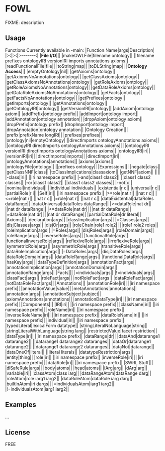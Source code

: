 # FOWL
FIXME: description
## Usage
Functions Currently available in -main:
|Function Name|args|Description|
|:-:|:-:|:--------:|
|**File I/O**|||
|makeOWLFile|filename ontology||
||filename prefixes ontologyIRI versionIRI imports annotations axioms||
|readFunctionalFile|file||
|toString|map||
|toDLString|map||
|**Ontology Access**|||
|emptyOntology|nil||
|getAxioms|ontology||
|getAxiomsNoAnnotations|ontology||
|getClassAxioms|ontology||
|getClassAxiomsNoAnnotations|ontology||
|getRoleAxioms|ontology||
|getRoleAxiomsNoAnnotations|ontology||
|getDataRoleAxioms|ontology||
|getDataRoleAxiomsNoAnnotations|ontology||
|getFacts|ontology||
|getFactsNoAnnotations|ontology||
|getPrefixes|ontology||
|getImports|ontology||
|getAnnotations|ontology||
|getOntologyIRI|ontology||
|getVersionIRI|ontology||
|addAxiom|ontology axiom||
|addPrefix|ontology prefix||
|addImport|ontology import||
|addAnnotation|ontology annotation||
|dropAxiom|ontology axiom||
|dropPrefix|ontology prefix||
|dropImport|ontology import||
|dropAnnotation|ontology annotation||
|Ontology Creation|||
|prefix|prefixName longIRI|| 
|prefixes|prefixes|| 
|ontology|nil|emptyOntology|
||directImports ontologyAnnotations axioms||
||ontologyIRI directImports ontologyAnnotations axioms||
||ontologyIRI versionIRI directImports ontologyAnnotations axioms||
|ontologyIRI|iri|| 
|versionIRI|iri|| 
|directImports|imports|| 
|directImport|iri|| 
|ontologyAnnotations|annotations|| 
|axioms|axioms|| 
|ontologyFile|ontology||
||prefixes ontology||
|Expressions|||
|negate|class|| 
|getClassNNF|class|| 
|toClassImplications|classaxiom|| 
|getNNF|axiom|| 
||||
|-class|iri||
||iri namespace prefix||
|-and|class1 class2||
||class1 class2 classes||
|-or|class1 class2||
||class1 class2 classes||
|-not|c||
|nominal|individual||
||individual individuals||
|existential|r c||
|universal|r c||
|partialRole|r i||
|Self|iri||
||iri namespace prefix||
|>=role|nat r||
||nat r c||
|<=role|nat r||
||nat r c||
|=role|nat r||
||nat r c||
|dataExistential|dataRoles dataRange||
|dataUniversal|dataRoles dataRange||
|>=dataRole|nat dr||
||nat dr dataRange||
|<=dataRole|nat dr||
||nat dr dataRange||
|=dataRole|nat dr||
||nat dr dataRange||
|partialDataRole|dr literal||
|Axioms|||
|declaration|args||
|classImplication|args||
|=Classes|args||
|disjClasses|args||
|disjOr|args||
|roleChain|role1 role2||
||role1 role2 roles||
|roleImplication|args||
|=Roles|args||
|disjRoles|args||
|roleDomain|args||
|roleRange|args||
|inverseRoles|args||
|functionalRole|args||
|functionalInverseRole|args||
|reflexiveRole|args||
|irreflexiveRole|args||
|symmetricRole|args||
|asymmetricRole|args||
|transitiveRole|args||
|dataRoleImplication|args||
|=DataRoles|args||
|disjDataRoles|args||
|dataRoleDomain|args||
|dataRoleRange|args||
|functionalDataRole|args||
|hasKey|args||
|dataTypeDefinition|args||
|annotationFact|args||
|annotationImplication|args||
|annotationDomain|args||
|annotationRange|args||
|Facts|||
|=individuals|args||
|!=individuals|args||
|classFact|args||
|roleFact|args||
|notRoleFact|args||
|dataRoleFact|args||
|notDataRoleFact|args||
|Annotations|||
|annotationRole|iri||
||iri namespace prefix||
|annotationValue|value||
|metaAnnotations|annotations||
|annotation|args||
|annotationSubject|subject||
|axiomAnnotations|annotations||
|annotationDataType|iri||
||iri namespace prefix||
|Components|||
|IRI|iri||
||iri namespace prefix||
|className|iri||
||iri namespace prefix||
|roleName|iri||
||iri namespace prefix||
|inverseRoleName|iri||
||iri namespace prefix||
|dataRoleName|iri||
||iri namespace prefix||
|individual|iri||
||iri namespace prefix||
|typedLiteral|lexicalForm datatype||
|stringLiteralNoLanguage|string||
|stringLiteralWithLanguage|string lang||
|restrictedValue|facet restriction||
|dataType|iri||
||iri namespace prefix||
|dataRange|dr||
|dataAnd|datarange1 datarange2||
||datarange1 datarange2 dataranges||
|dataOr|datarange1 datarange2||
||datarange1 datarange2 dataranges||
|dataNot|datarange||
|dataOneOf|literal||
||literal literals||
|datatypeRestriction|args||
|entity|thing||
|role|iri||
||iri namespace prefix||
|inverseRole|iri||
||iri namespace prefix||
|dataRole|iri||
||iri namespace prefix||
|SWRL Stuff|||
|dlSafeRule|args||
|body|atoms||
|head|atoms|| 
|iArg|arg|| 
|dArg|arg|| 
|variable|iri|| 
|classAtom|class iarg|| 
|dataRangeAtom|dataRange darg|| 
|roleAtom|role iarg1 iarg2|| 
|dataRoleAtom|dataRole iarg darg|| 
|builtInAtom|iri dargs|| 
|=individualsAtom|iarg1 iarg2|| 
|!=individualsAtom|iarg1 iarg2||

## Examples
...
## License
FREE
